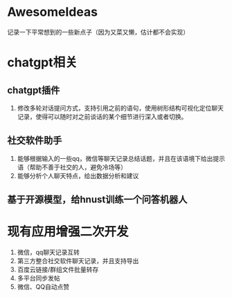 # AwesomeIdeas
记录一下平常想到的一些新点子（因为又菜又懒，估计都不会实现）

# chatgpt相关

## chatgpt插件
1. 修改多轮对话提问方式，支持引用之前的语句，使用树形结构可视化定位聊天记录，使得可以随时对之前谈话的某个细节进行深入或者切换。

## 社交软件助手
1. 能够根据输入的一些qq，微信等聊天记录总结话题，并且在该语境下给出提示语（帮助不善于社交的人，避免冷场等）
2. 能够分析个人聊天特点，给出数据分析和建议

## 基于开源模型，给hnust训练一个问答机器人

# 现有应用增强二次开发
1. 微信，qq聊天记录互转
2. 第三方整合社交软件聊天记录，并且支持导出
3. 百度云链接/群组文件批量转存
4. 多平台同步发帖
5. 微信、QQ自动点赞
